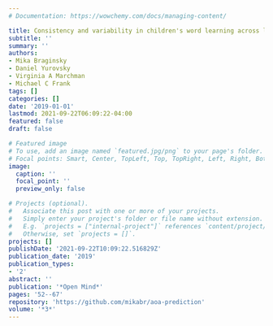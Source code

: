 ```yaml
---
# Documentation: https://wowchemy.com/docs/managing-content/

title: Consistency and variability in children's word learning across languages
subtitle: ''
summary: ''
authors:
- Mika Braginsky
- Daniel Yurovsky
- Virginia A Marchman
- Michael C Frank
tags: []
categories: []
date: '2019-01-01'
lastmod: 2021-09-22T06:09:22-04:00
featured: false
draft: false

# Featured image
# To use, add an image named `featured.jpg/png` to your page's folder.
# Focal points: Smart, Center, TopLeft, Top, TopRight, Left, Right, BottomLeft, Bottom, BottomRight.
image:
  caption: ''
  focal_point: ''
  preview_only: false

# Projects (optional).
#   Associate this post with one or more of your projects.
#   Simply enter your project's folder or file name without extension.
#   E.g. `projects = ["internal-project"]` references `content/project/deep-learning/index.md`.
#   Otherwise, set `projects = []`.
projects: []
publishDate: '2021-09-22T10:09:22.516829Z'
publication_date: '2019'
publication_types:
- '2'
abstract: ''
publication: '*Open Mind*'
pages: '52--67'
repository: 'https://github.com/mikabr/aoa-prediction'
volume: '*3*'
---
```

